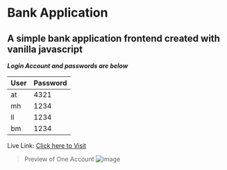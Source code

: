 # Bank Application

## A simple bank application frontend created with vanilla javascript

_**Login Account and passwords are below**_

| User        | Password    |
| ----------- | ----------- |
| at          | 4321        |
| mh          | 1234        |
| ll          | 1234        |
| bm          | 1234        |

Live Link: [Click here to Visit](https://abirtasrif.github.io/hazi-mohsin-bank/)

>Preview of One Account
![image](https://i.ibb.co/68TggCR/Bank-App.png)
